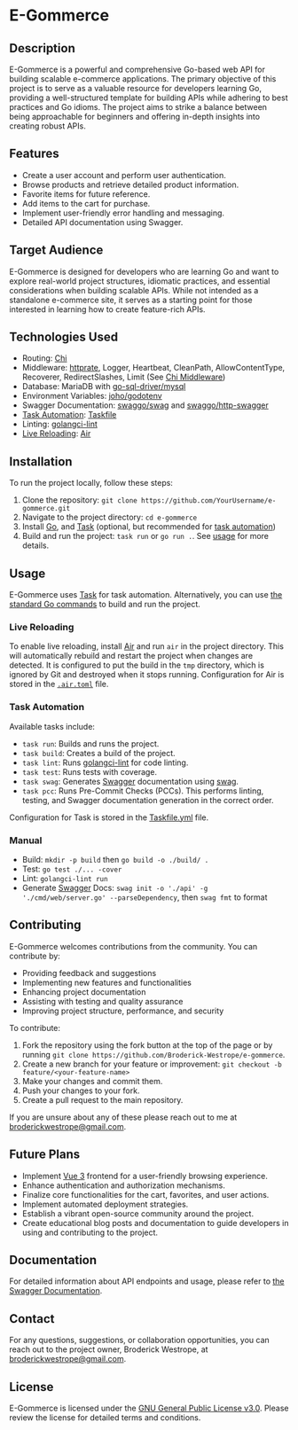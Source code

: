 # E-Gommerce

## Description

E-Gommerce is a powerful and comprehensive Go-based web API for building scalable e-commerce applications. The primary objective of this project is to serve as a valuable resource for developers learning Go, providing a well-structured template for building APIs while adhering to best practices and Go idioms. The project aims to strike a balance between being approachable for beginners and offering in-depth insights into creating robust APIs.

## Features

- Create a user account and perform user authentication.
- Browse products and retrieve detailed product information.
- Favorite items for future reference.
- Add items to the cart for purchase.
- Implement user-friendly error handling and messaging.
- Detailed API documentation using Swagger.

## Target Audience

E-Gommerce is designed for developers who are learning Go and want to explore real-world project structures, idiomatic practices, and essential considerations when building scalable APIs. While not intended as a standalone e-commerce site, it serves as a starting point for those interested in learning how to create feature-rich APIs.

## Technologies Used

- Routing: [Chi](https://go-chi.io/)
- Middleware: [httprate](https://github.com/go-chi/httprate), Logger, Heartbeat, CleanPath, AllowContentType, Recoverer, RedirectSlashes, Limit (See [Chi Middleware](https://go-chi.io/#/pages/middleware))
- Database: MariaDB with [go-sql-driver/mysql](https://github.com/go-sql-driver/mysql)
- Environment Variables: [joho/godotenv](https://github.com/joho/godotenv)
- Swagger Documentation: [swaggo/swag](https://github.com/swaggo/swag) and [swaggo/http-swagger](https://github.com/swaggo/http-swagger)
- [Task Automation](#task-automation): [Taskfile](https://taskfile.dev/)
- Linting: [golangci-lint](https://golangci-lint.run/)
- [Live Reloading](#live-reloading): [Air](https://github.com/cosmtrek/air)

## Installation

To run the project locally, follow these steps:

1. Clone the repository: `git clone https://github.com/YourUsername/e-gommerce.git`
2. Navigate to the project directory: `cd e-gommerce`
3. Install [Go](https://go.dev/doc/install), and [Task](https://taskfile.dev/) (optional, but recommended for [task automation](#task-automation))
4. Build and run the project: `task run` or `go run .`. See [usage](#usage) for more details.

## Usage

E-Gommerce uses [Task](https://taskfile.dev/) for task automation. Alternatively, you can use [the standard Go commands](https://go.dev/doc/tutorial/getting-started) to build and run the project.

### Live Reloading

To enable live reloading, install [Air](https://github.com/cosmtrek/air) and run `air` in the project directory. This will automatically rebuild and restart the project when changes are detected. It is configured to put the build in the `tmp` directory, which is ignored by Git and destroyed when it stops running. Configuration for Air is stored in the [`.air.toml`](./.air.toml) file.

### Task Automation

Available tasks include:
- `task run`: Builds and runs the project.
- `task build`: Creates a build of the project.
- `task lint`: Runs [golangci-lint](https://golangci-lint.run/) for code linting.
- `task test`: Runs tests with coverage.
- `task swag`: Generates [Swagger](https://swagger.io/) documentation using [swag](https://github.com/swaggo/swag).
- `task pcc`: Runs Pre-Commit Checks (PCCs). This performs linting, testing, and Swagger documentation generation in the correct order.

Configuration for Task is stored in the [Taskfile.yml](./Taskfile.yml) file.

### Manual

- Build: `mkdir -p build` then `go build -o ./build/ .`
- Test: `go test ./... -cover`
- Lint: `golangci-lint run`
- Generate [Swagger](https://swagger.io/) Docs: `swag init -o './api' -g './cmd/web/server.go' --parseDependency`, then `swag fmt` to format

## Contributing

E-Gommerce welcomes contributions from the community. You can contribute by:

- Providing feedback and suggestions
- Implementing new features and functionalities
- Enhancing project documentation
- Assisting with testing and quality assurance
- Improving project structure, performance, and security

To contribute:

1. Fork the repository using the fork button at the top of the page or by running `git clone https://github.com/Broderick-Westrope/e-gommerce`.
2. Create a new branch for your feature or improvement: `git checkout -b feature/<your-feature-name>`
3. Make your changes and commit them.
4. Push your changes to your fork.
5. Create a pull request to the main repository.

If you are unsure about any of these please reach out to me at [broderickwestrope@gmail.com](mailto:broderickwestrope@gmail.com).

## Future Plans

- Implement [Vue 3](https://vuejs.org/) frontend for a user-friendly browsing experience.
- Enhance authentication and authorization mechanisms.
- Finalize core functionalities for the cart, favorites, and user actions.
- Implement automated deployment strategies.
- Establish a vibrant open-source community around the project.
- Create educational blog posts and documentation to guide developers in using and contributing to the project.

## Documentation

For detailed information about API endpoints and usage, please refer to [the Swagger Documentation](./api/).

## Contact

For any questions, suggestions, or collaboration opportunities, you can reach out to the project owner, Broderick Westrope, at [broderickwestrope@gmail.com](mailto:broderickwestrope@gmail.com).

## License

E-Gommerce is licensed under the [GNU General Public License v3.0](https://www.gnu.org/licenses/gpl-3.0.html). Please review the license for detailed terms and conditions.

